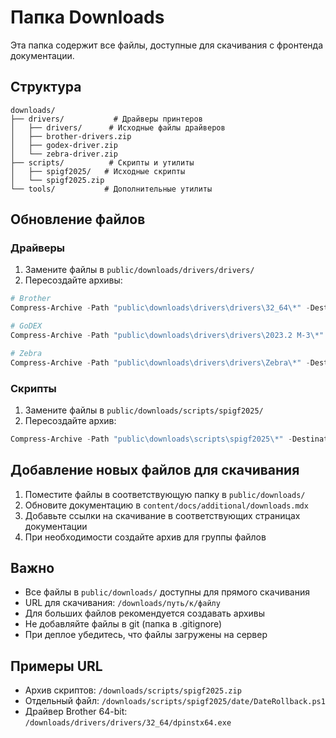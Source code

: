 # Папка Downloads

Эта папка содержит все файлы, доступные для скачивания с фронтенда документации.

## Структура

```
downloads/
├── drivers/           # Драйверы принтеров
│   ├── drivers/      # Исходные файлы драйверов
│   ├── brother-drivers.zip
│   ├── godex-driver.zip
│   └── zebra-driver.zip
├── scripts/          # Скрипты и утилиты
│   ├── spigf2025/   # Исходные скрипты
│   └── spigf2025.zip
└── tools/           # Дополнительные утилиты
```

## Обновление файлов

### Драйверы

1. Замените файлы в `public/downloads/drivers/drivers/`
2. Пересоздайте архивы:

```powershell
# Brother
Compress-Archive -Path "public\downloads\drivers\drivers\32_64\*" -DestinationPath "public\downloads\drivers\brother-drivers.zip" -Force

# GoDEX
Compress-Archive -Path "public\downloads\drivers\drivers\2023.2 M-3\*" -DestinationPath "public\downloads\drivers\godex-driver.zip" -Force

# Zebra
Compress-Archive -Path "public\downloads\drivers\drivers\Zebra\*" -DestinationPath "public\downloads\drivers\zebra-driver.zip" -Force
```

### Скрипты

1. Замените файлы в `public/downloads/scripts/spigf2025/`
2. Пересоздайте архив:

```powershell
Compress-Archive -Path "public\downloads\scripts\spigf2025\*" -DestinationPath "public\downloads\scripts\spigf2025.zip" -Force
```

## Добавление новых файлов для скачивания

1. Поместите файлы в соответствующую папку в `public/downloads/`
2. Обновите документацию в `content/docs/additional/downloads.mdx`
3. Добавьте ссылки на скачивание в соответствующих страницах документации
4. При необходимости создайте архив для группы файлов

## Важно

- Все файлы в `public/downloads/` доступны для прямого скачивания
- URL для скачивания: `/downloads/путь/к/файлу`
- Для больших файлов рекомендуется создавать архивы
- Не добавляйте файлы в git (папка в .gitignore)
- При деплое убедитесь, что файлы загружены на сервер

## Примеры URL

- Архив скриптов: `/downloads/scripts/spigf2025.zip`
- Отдельный файл: `/downloads/scripts/spigf2025/date/DateRollback.ps1`
- Драйвер Brother 64-bit: `/downloads/drivers/drivers/32_64/dpinstx64.exe`

